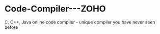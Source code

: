 # Code-Compiler---ZOHO
C, C++, Java online code compiler - unique compiler you have never seen before
